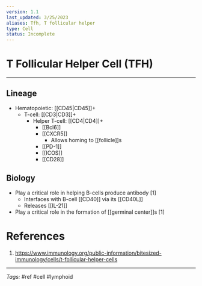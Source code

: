 ```yaml
---
version: 1.1
last_updated: 3/25/2023
aliases: Tfh, T follicular helper
type: Cell
status: Incomplete
---
```


# T Follicular Helper Cell (TFH)
---
## Lineage
- Hematopoietic: [[CD45|CD45]]+ 
	- T-cell: [[CD3|CD3]]+ 
		- Helper T-cell: [[CD4|CD4]]+
			- [[Bcl6]]
			- [[CXCR5]]
				- Allows homing to [[follicle]]s
			- [[PD-1]]
			- [[ICOS]]
			- [[CD28]]
 

## Biology
- Play a critical role in helping B-cells produce antibody [1]
	- Interfaces with B-cell [[CD40]] via its [[CD40L]]
	- Releases [[IL-21]]
- Play a critical role in the formation of [[germinal center]]s [1]


# References
1. https://www.immunology.org/public-information/bitesized-immunology/cells/t-follicular-helper-cells

---
_Tags:_ #ref #cell #lymphoid
